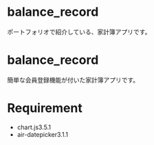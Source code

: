 # balance_record
ポートフォリオで紹介している、家計簿アプリです。


# balance_record
 
簡単な会員登録機能が付いた家計簿アプリです。
 
 
# Requirement

* chart.js3.5.1
* air-datepicker3.1.1